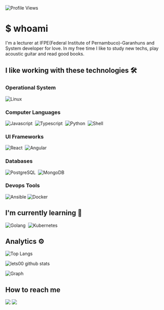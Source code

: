 ![Profile Views](http://estruyf-github.azurewebsites.net/api/VisitorHit?user=lets00&repo=lets00&countColorcountColor)

# $ whoami

I'm a lecturer at IFPE(Federal Institute of Pernambuco)-Garanhuns and System developer for love.
In my free time I like to study new techs, play acoustic guitar and read good books.

## I like working with these technologies 🛠

### Operational System

![Linux](https://img.shields.io/badge/-Linux-05122A?style=flat&logo=linux&logoColor=white)&nbsp;

### Computer Languages

![Javascript](https://img.shields.io/badge/-Javascript-05122A?style=flat&logo=javascript)&nbsp;
![Typescript](https://img.shields.io/badge/-Typescript-05122A?style=flat&logo=typescript)&nbsp;
![Python](https://img.shields.io/badge/-Python-05122A?style=flat&logo=python)&nbsp;
![Shell](https://img.shields.io/badge/ShellScript-05122A?style=flat&logo=gnu-bash&logoColor=white)&nbsp;

### UI Frameworks

![React](https://img.shields.io/badge/-React-05122A?style=flat&logo=react)&nbsp;
![Angular](https://img.shields.io/badge/-Angular-05122A?style=flat&logo=angular)&nbsp;

### Databases

![PostgreSQL](https://img.shields.io/badge/-PostgreSQL-05122A?style=flat&logo=postgresql)&nbsp;
![MongoDB](https://img.shields.io/badge/-MongoDB-05122A?style=flat&logo=mongodb)&nbsp;

### Devops Tools

![Ansible](https://img.shields.io/badge/-Ansible-05122A?style=flat&logo=ansible)
![Docker](https://img.shields.io/badge/-Docker-05122A?style=flat&logo=docker)&nbsp;

## I'm currently learning 🌱

![Golang](https://img.shields.io/badge/-Golang-05122A?style=flat&logo=go&logoColor=white)&nbsp;
![Kubernetes](https://img.shields.io/badge/-Kubernetes-05122A?style=flat&logo=kubernetes)

## Analytics ⚙️

![Top Langs](https://github-readme-stats.vercel.app/api/top-langs/?username=lets00&langs_count=8&layout=compact)

![lets00 github stats](https://github-readme-stats.vercel.app/api?username=lets00&show_icons=true)

![Graph](https://github-profile-summary-cards.vercel.app/api/cards/profile-details?username=lets00&theme=vue)

## How to reach me

<p align="left">
<a href="https://www.linkedin.com/in/lets00/"><img src="https://img.shields.io/badge/-lets00-0077B5?style=flat&logo=Linkedin&logoColor=white"/></a>
<a href="mailto:eduardovansilva@gmail.com"><img src="https://img.shields.io/badge/-eduardovansilva@gmail.com-D14836?style=flat&logo=Gmail&logoColor=white"/></a>
</p>

<!--
**lets00/lets00** is a ✨ _special_ ✨ repository because its `README.md` (this file) appears on your GitHub profile.

Here are some ideas to get you started:

- 🔭 I’m currently working on ...
- 🌱 I’m currently learning ...
- 👯 I’m looking to collaborate on ...
- 🤔 I’m looking for help with ...
- 💬 Ask me about ...
- 📫 How to reach me: ...
- 😄 Pronouns: ...
- ⚡ Fun fact: ...
-->
